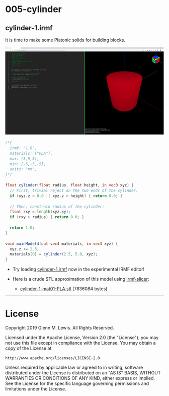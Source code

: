 # 005-cylinder

## cylinder-1.irmf

It is time to make some Platonic solids for building blocks.

![cylinder-1.png](cylinder-1.png)

```glsl
/*{
  irmf: "1.0",
  materials: ["PLA"],
  max: [5,5,5],
  min: [-5,-5,-5],
  units: "mm",
}*/

float cylinder(float radius, float height, in vec3 xyz) {
  // First, trivial reject on the two ends of the cylinder.
  if (xyz.z < 0.0 || xyz.z > height) { return 0.0; }
  
  // Then, constrain radius of the cylinder:
  float rxy = length(xyz.xy);
  if (rxy > radius) { return 0.0; }
  
  return 1.0;
}

void mainModel4(out vec4 materials, in vec3 xyz) {
  xyz.z += 2.5;
  materials[0] = cylinder(2.5, 5.0, xyz);
}
```

* Try loading [cylinder-1.irmf](https://gmlewis.github.io/irmf-editor/?s=github.com/gmlewis/irmf/blob/master/examples/005-cylinder/cylinder-1.irmf) now in the experimental IRMF editor!

* Here is a crude STL approximation of this model
  using [irmf-slicer](https://github.com/gmlewis/irmf-slicer):
  - [cylinder-1-mat01-PLA.stl](cylinder-1-mat01-PLA.stl) (7836084 bytes)

----------------------------------------------------------------------

# License

Copyright 2019 Glenn M. Lewis. All Rights Reserved.

Licensed under the Apache License, Version 2.0 (the "License");
you may not use this file except in compliance with the License.
You may obtain a copy of the License at

    http://www.apache.org/licenses/LICENSE-2.0

Unless required by applicable law or agreed to in writing, software
distributed under the License is distributed on an "AS IS" BASIS,
WITHOUT WARRANTIES OR CONDITIONS OF ANY KIND, either express or implied.
See the License for the specific language governing permissions and
limitations under the License.
